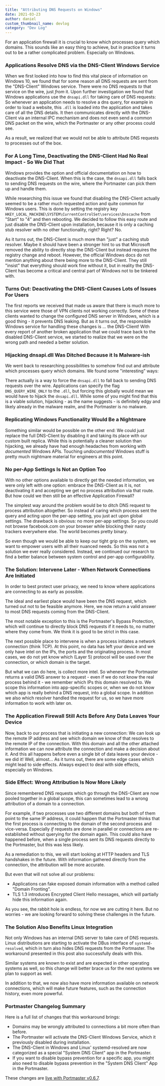 ```yaml
---
title: "Attributing DNS Requests on Windows"
date: 2021-03-23
author: daniel
custom_thumbnail_name: devlog
category: "Dev Log"
---
```


For an application firewall it is crucial to know which processes query which domains.
This sounds like an easy thing to achieve, but in practice it turns out to be a rather complicated problem. Especially on Windows.

### Applications Resolve DNS via the DNS-Client Windows Service

When we first looked into how to find this vital piece of information on Windows 10, we found that for some reason all DNS requests are sent from the "DNS-Client" Windows service.
There were no DNS requests _to_ that service on the wire, just _from_ it. Upon further investigation we found that Windows applications use the `dnsapi.dll` for taking care of DNS requests:
So whenever an application needs to resolve a dns query, for example in order to load a website, this `.dll` is loaded into the application and takes care of all the DNS details.
It then communicates directly with the DNS-Client via an internal IPC mechanism and does not even send a common DNS packet on the wire, which the Portmaster or any other process could see.

<!-- V2: add image: App(dnsapi.dll) >>> Windows(DNS-Client) -->

As a result, we realized that we would not be able to attribute DNS requests to processes out of the box.

### For A Long Time, Deactivating the DNS-Client Had No Real Impact - So We Did That

Windows provides the option and official documentation on how to deactivate the DNS-Client.
When this is the case, the `dnsapi.dll` falls back to sending DNS requests on the wire, where the Portmaster can pick them up and handle them.

<!-- V2: add image: App(dnsapi.dll) >>> Portmaster -->

While researching this issue we found that disabling the DNS-Client actually seemed to be a rather much requested action and quite common for Windows users. This is done by setting the registry key `HKEY_LOCAL_MACHINE\SYSTEM\CurrentControlSet\services\Dnscache` from "Start" to "4" and then rebooting.
We decided to follow this easy route and just disable the DNS-Client upon installation, because it is only a caching stub resolver with no other functionality, right? Right? No.

As it turns out, the DNS-Client is much more than "just" a caching stub resolver.
Maybe it should have been a stronger hint to us that Microsoft removed the ability to directly stop the DNS-Client but instead requires the registry change and reboot.
However, the official Windows docs do not mention anything about there being more to the DNS-Client. They still "insist" that everything should work fine without it, but in reality the DNS-Client has become a critical and central part of Windows not to be tinkered with.

### Turns Out: Deactivating the DNS-Client Causes Lots of Issues For Users

The first reports we received that made us aware that there is much more to this service were those of VPN clients not working correctly.
Some of these clients wanted to change the configured DNS server in Windows, which is a good thing - it prevents DNS leaking. But as it turns out, the responsible Windows service for handling these changes is ... the DNS-Client!
With every report of another broken application that we could trace back to the disabled DNS-Client service, we started to realize that we were on the wrong path and needed a better solution.

### Hijacking dnsapi.dll Was Ditched Because it Is Malware-ish

We went back to researching possibilities to somehow find out and attribute which processes query which domains. We found some "interesting" ways:

There actually is a way to force the `dnsapi.dll` to fall back to sending DNS requests over the wire. Applications can specify the flag `DNS_QUERY_WIRE_ONLY` to the `.dll`, but forcing this globally would mean we would have to hijack the `dnsapi.dll`.
While some of you might find that this is a viable solution, hijacking - as the name suggests - is definitely edgy and likely already in the malware realm, and the Portmaster is no malware.

### Replicating Windows Functionality Would Be a Nightmare

Something similar would be possible on the other end: We could just replace the full DNS-Client by disabling it and taking its place with our custom built replica.
While this is potentially a cleaner solution than hijacking, we already have had enough headaches from working with _documented_ Windows APIs. Touching _undocumented_ Windows stuff is pretty much nightmare material for engineers at this point.

### No per-App Settings Is Not an Option Too

With no other options available to directly get the needed information, we were only left with one option: embrace the DNS-Client as it is, not deactivating it and accepting we get no process attribution via that route. But how could we then still be an effective Application Firewall?

The simplest way around the problem would be to ditch DNS request to process attribution altogether. So instead of caring which process sent the query and acting upon the per-app setting, you just act upon global settings. The drawback is obvious: no more per-app settings. So you could not browse facebook.com on your browser while blocking their nasty trackers everywhere else. The world becomes pretty binary.

So even though we would be able to keep our tight grip on the system, we want to empower users with all their nuanced needs. So this was not a solution we ever really considered. Instead, we continued our research to find a better balance between system control and per-app configurability.

### The Solution: Intervene Later - When Network Connections Are Initiated

In order to best protect user privacy, we need to know where applications are connecting to as early as possible.

The ideal and earliest place would have been the DNS request, which turned out not to be feasible anymore. Here, we now return a valid answer to most DNS requests coming from the DNS-Client.

The most notable exception to this is the Portmaster's Bypass Protection, which will continue to directly block DNS requests if it needs to, no matter where they come from. We think it is good to be strict in this case.

The next possible place to intervene is when a process initiates a network connection (think TCP).
At this point, no data has left your device and we only have intel on the IPs, the ports and the originating process. In most cases, we do not yet know which (Layer 5) protocol will be used over the connection, or which domain is the target.

But what we can do here, is collect more intel. So whenever the Portmaster returns a valid DNS answer to a request - even if we do not know the real process behind it - we remember which IPs this domain resolved to.
We scope this information into app-specific scopes or, when we do not know which app is really behind a DNS request, into a global scope.
In addition we also which resolver handled the request for us, so we have more information to work with later on.

### The Application Firewall Still Acts Before Any Data Leaves Your Device

Now, back to our process that is initiating a new connection:
We can look up the remote IP address and see which domain we know of that resolves to the remote IP of the connection.
With this domain and all the other attached information we can now attribute the connection and make a decision about it.
And this all happens before even a single bit of data leaves your device - we did it! Well, almost... As it turns out, there are some edge cases which might lead to side effects. Always expect to deal with side effects, especially on Windows.

<!-- V2: add image: App(dnsapi.dll) >>> Windows(DNS-Client) >>> Portmaster // App:Connection >>> Attribution >>> Decision -->

### Side Effect: Wrong Attribution Is Now More Likely

Since remembered DNS requests which go through the DNS-Client are now pooled together in a global scope, this can sometimes lead to a wrong attribution of a domain to a connection.

For example, if two processes use two different domains but both of them point to the same IP address, it could happen that the Portmaster thinks that the first process is connecting to the domain of the second process and vice-versa. Especially _if_ requests are done in parallel or connections are re-established without querying for the domain again.
This could also have happened before, when a single process sent its DNS requests directly to the Portmaster, but this was less likely.

As a remediation to this, we will start looking at HTTP headers and TLS handshakes in the future. With information gathered directly from the connection, the attribution will be more accurate.

But even that will not solve all our problems:
- Applications can fake exposed domain information with a method called "Domain Fronting".
- TLS 1.3 introduces Encrypted Client Hello messages, which will partially hide this information again.

As you see, the rabbit hole is endless, for now we are cutting it here. But no worries - we are looking forward to solving these challenges in the future.

### The Solution Also Benefits Linux Integration

Not only Windows has an internal DNS server to take care of DNS requests. Linux distributions are starting to activate the DBus interface of `systemd-resolved`, which in turn also hides DNS requests from the Portmaster. The workaround presented in this post also successfully deals with this.

Similar systems are known to exist and are expected in other operating systems as well, so this change will better brace us for the next systems we plan to support as well.

In addition to that, we now also have more information available on network connections, which will make future features, such as the connection history, even more powerful.

### Portmaster Changelog Summary

Here is a full list of changes that this workaround brings:
- Domains may be wrongly attributed to connections a bit more often than before.
- The Portmaster will activate the DNS-Client Windows Service, which it previously disabled during installation.
- The DNS-Client in Windows and Linux' systemd-resolved are now categorized as a special "System DNS Client" app in the Portmaster.
- If you want to disable bypass prevention for a specific app, you might also need to disable bypass prevention in the "System DNS Client" App in the Portmaster.

These changes are [live with Portmaster v0.6.7](https://github.com/safing/portmaster/releases/tag/v0.6.7).
